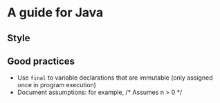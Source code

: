 # A guide for Java

## Style

## Good practices

- Use `final` to variable declarations that are immutable (only assigned once in program execution)
- Document assumptions: for example, /* Assumes n > 0 */
